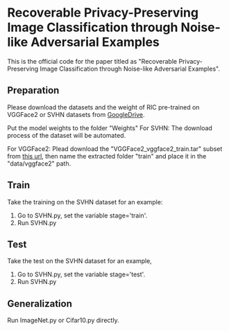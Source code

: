# Recoverable Privacy-Preserving Image Classification through Noise-like Adversarial Examples

This is the official code for the paper titled as "Recoverable Privacy-Preserving Image Classification through Noise-like Adversarial Examples".

## Preparation
Please download the datasets and the weight of RIC pre-trained on VGGFace2 or SVHN datasets from [GoogleDrive](https://drive.google.com/drive/folders/1YYEhhqvkO1VPrsbCx2rSTtY0PduxAd2P?usp=sharing).

Put the model weights to the folder "Weights"
For SVHN:
The download process of the dataset will be automated.

For VGGFace2:
Plead download the "VGGFace2_vggface2_train.tar" subset from [this url](https://academictorrents.com/details/535113b8395832f09121bc53ac85d7bc8ef6fa5b), then name the extracted folder "train" and place it in the "data/vggface2" path.
## Train 

Take the training on the SVHN dataset for an example:
1. Go to SVHN.py, set the variable stage='train'.
2. Run SVHN.py

## Test

Take the test on the SVHN dataset for an example,
1. Go to SVHN.py, set the variable stage='test'.
2. Run SVHN.py

## Generalization

Run ImageNet.py or Cifar10.py directly.



